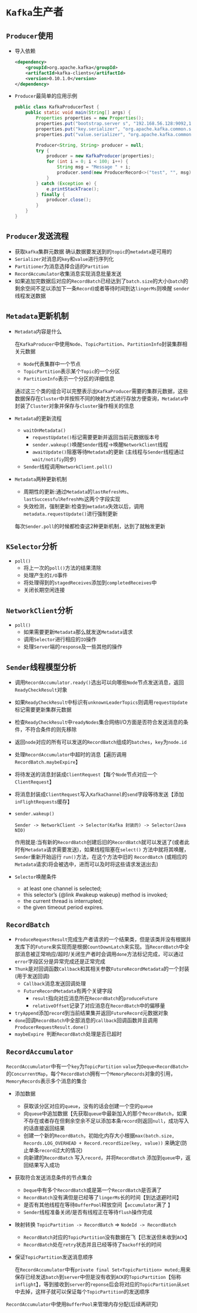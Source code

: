 # `Kafka`生产者

## `Producer`使用

- 导入依赖

  ```xml
  <dependency>
      <groupId>org.apache.kafka</groupId>
      <artifactId>kafka-clients</artifactId>
      <version>0.10.1.0</version>
  </dependency>
  ```

- `Producer`最简单的应用示例

  ```java
  public class KafkaProducerTest {
      public static void main(String[] args) {
          Properties properties = new Properties();
          properties.put("bootstrap.server s", "192.168.56.128:9092,192.168.56.128:9093,192.168.56.128:9094");
          properties.put("key.serializer", "org.apache.kafka.common.serialization.StringSerializer");
          properties.put("value.serializer", "org.apache.kafka.common.serialization.StringSerializer");
  
          Producer<String, String> producer = null;
          try {
              producer = new KafkaProducer(properties);
              for (int i = 0; i < 100; i++) {
                  String msg = "Message " + i;
                  producer.send(new ProducerRecord<>("test", "", msg));
              }
          } catch (Exception e) {
              e.printStackTrace();
          } finally {
              producer.close();
          }
      }
  }
  ```


## `Producer`发送流程

- 获取`kafka`集群元数据 确认数据要发送到的`topic`的`metadata`是可用的
- `Serializer`对消息的`key`和`value`进行序列化
- `Partitioner`为消息选择合适的`Partition`
- `RecordAccumulator`收集消息实现消息批量发送
- 如果追加完数据后对应的`RecordBatch`已经达到了`batch.size`的大小(`batch`的剩余空间不足以添加下一条`Record`)或者等待时间到达`lingerMs`则唤醒 `sender` 线程发送数据

## `Metadata`更新机制

- `Metadata`内容是什么

  在`KafkaProducer`中使用`Node`、`TopicPartition`、`PartitionInfo`封装集群相关元数据

  - `Node`代表集群中一个节点
  - `TopicPartition`表示某个`Topic`的一个分区
  - `PartitionInfo`表示一个分区的详细信息

  通过这三个类的组合可以完整表示出`KafkaProducer`需要的集群元数据，这些数据保存在`Cluster`中并按照不同的映射方式进行存放方便查询，`Metadata`中封装了`Cluster`对象并保存与`cluster`操作相关的信息

- `Metadata`的更新流程

  - `waitOnMetadata()`
    - `requestUpdate()`标记需要更新并返回当前元数据版本号
    - `sender.wakeup()`唤醒`Sender`线程->唤醒`NetworkClient`线程
    - `awaitUpdate()`阻塞等待`Metadata`的更新 (主线程与`Sender`线程通过`wait/notifiy`同步)
  - `Sender`线程调用`NetworkClient.poll()`

- `Metadata`两种更新机制

  - 周期性的更新:通过`Metadata`的`lastRefreshMs`、`lastSuccessfulRefreshMs`这两个字段实现
  - 失效检测，强制更新:检查到`metadata`失效以后，调用`metadata.requestUpdate()`进行强制更新

  每次`Sender.poll`的时候都检查这2种更新机制，达到了就触发更新

## `KSelector`分析

- `poll()`
  - 将上一次的`poll()`方法的结果清除
  - 处理产生的`I/O`事件
  - 将处理得到的`stagedReceives`添加到`completedReceives`中
  - 关闭长期空闲连接

## `NetworkClient`分析

- `poll()`
  - 如果需要更新`Metadata`那么就发送`Metadata`请求
  - 调用`Selector`进行相应的`IO`操作
  - 处理`Server`端的`response`及一些其他的操作

## `Sender`线程模型分析

- 调用`RecordAccumulator.ready()`选出可以向哪些`Node`节点发送消息，返回`ReadyCheckResult`对象
- 如果`ReadyCheckResult`中标识有`unknownLeaderTopics`则调用`requestUpdate`标记需要更新集群元数据
- 检查`ReadyCheckResult`中`readyNodes`集合网络I/O方面是否符合发送消息的条件，不符合条件的则先移除
- 返回`node`对应的所有可以发送的`RecordBatch`组成的`batches`，`key`为`node.id`
- 处理`RecordAccumulator`中超时的消息【遍历调用`RecordBatch.maybeExpire`】
- 将待发送的消息封装成`ClientRequest`【每个`Node`节点对应一个`ClientRequest`】
- 将消息封装成`ClientRequest`写入`KafkaChannel`的`send`字段等待发送【添加`inFlightRequests`缓存】

- `sender.wakeup()`

  `Sender -> NetworkClient -> Selector(Kafka 封装的) -> Selector(Java NIO)`

  作用就是:当有新的`RecordBatch`创建后旧的`RecordBatch`就可以发送了(或者此时有`Metadata`请求需要发送)，如果线程阻塞在`select()` 方法中就将其唤醒，`Sender`重新开始运行 `run()`方法，在这个方法中旧的 `RecordBatch` (或相应的`Metadata`请求)将会被选中，进而可以及时将这些请求发送出去)

- `Selector`唤醒条件

  - at least one channel is selected;
  - this selector’s {@link #wakeup wakeup} method is invoked;
  - the current thread is interrupted;
  - the given timeout period expires.


## `RecordBatch`

- `ProduceRequestResult`完成生产者请求的一个结果类，但是该类并没有根据并发库下的`Future`来实现而是根据`CountDownLatch`来实现。当`RecordBatch`中全部消息被正常响应/超时/关闭生产者时会调用`done`方法标记完成，可以通过`error`字段区分是异常完成还是正常完成
- `Thunk`是对回调函数`Callback`和其相关参数`FutureRecordMetadata`的一个封装(用于发送回调)
  - `Callback`消息发送回调处理
  - `FutureRecordMetadata`有两个关键字段
    - `result`指向对应消息所在`RecordBatch`的`produceFuture`
    - `relativeOffset`记录了对应消息在`RecordBatch`中的偏移量
- `tryAppend`添加`record`到当前结果集并返回`FutureRecord`元数据对象
- `done`回调`RecordBatch`中全部消息的`callback`回调函数并且调用`ProducerRequestResult.done()`
- `maybeExpire `判断`RecordBatch`处理是否已超时

## `RecordAccumulator`

`RecordAccumulator`中有一个`key`为`TopicPartition` `value`为`Deque<RecordBatch>`的`ConcurrentMap`，每个`RecordBatch`拥有一个`MemoryRecords`对象的引用，`MemoryRecords`表示多个消息的集合

- 添加数据
  - 获取该分区对应的`queue`，没有的话会创建一个空的`queue`
  - 向`queue`中追加数据【先获取`queue`中最新加入的那个`RecordBatch`，如果不存在或者存在但剩余空余不足以添加本条`record`则返回`null`，成功写入的话直接返回结果
  - 创建一个新的`RecordBatch`，初始化内存大小根据`max(batch.size, Records.LOG_OVERHEAD + Record.recordSize(key, value))` 来确定(防止单条`record`过大的情况)
  - 向新建的`RecordBatch` 写入`record`，并将`RecordBatch` 添加到`queue`中，返回结果写入成功
- 获取符合发送消息条件的节点集合
  - `Deque`中有多个`RecordBatch`或是第一个`RecordBatch`是否满了
  - `RecordBatch`没有满但是已经等了`lingerMs`长的时间【到达退避时间】
  - 是否有其他线程在等待`BufferPool`释放空间【`accumulator`满了 】
  - `Sender`线程准备关闭/是否有线程正在等待`flush`操作完成
- 映射转换 `TopicPartition -> RecordBatch` => `NodeId -> RecordBatch`
  - `RecordBatch`对应的`TopicPartition`没有数据在飞【已发送但未收到`ACK`】
  - `RecordBatch`处在`retry`状态并且已经等待了`backoff`长的时间

- 保证`TopicPartition`发送消息顺序

  在`RecordAccumulator`中有`private final Set<TopicPartition> muted;`用来保存已经发送`batch`到`server`中但是没有收到`ACK`的`TopicPartition`【俗称`inflight`】，等到接收到`server`的`reponse`后会将对应的`TopicPartition`从`set`中去掉，这样子就可以保证每个`TopicPartition`的发送顺序

`RecordAccumulator`中使用`BufferPool`来管理内存分配(后续再研究)
